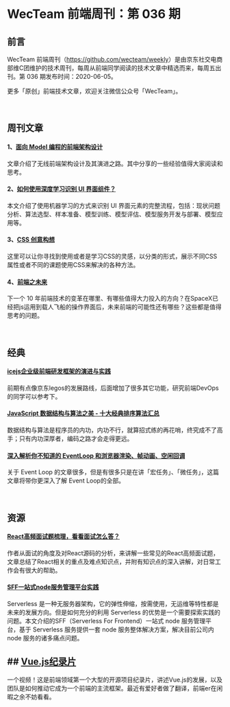 
# WecTeam 前端周刊：第 036 期

## 前言

WecTeam 前端周刊（<https://github.com/wecteam/weekly>）是由京东社交电商部维C团维护的技术周刊，每周从前端同学阅读的技术文章中精选而来，每周五出刊。第 036 期发布时间：2020-06-05。

更多「原创」前端技术文章，欢迎关注微信公众号「WecTeam」。

<br>

## 周刊文章

#### 1、[面向 Model 编程的前端架构设计](https://mp.weixin.qq.com/s/g4hnfirDmyeuXAdEt-zk9w)

文章介绍了无线前端架构设计及其演进之路。其中分享的一些经验值得大家阅读和思考。

#### 2、[如何使用深度学习识别 UI 界面组件？](https://mp.weixin.qq.com/s/bE__yI4sarbaJnYTBc414g)

本文介绍了使用机器学习的方式来识别 UI 界面元素的完整流程，包括：现状问题分析、算法选型、样本准备、模型训练、模型评估、模型服务开发与部署、模型应用等。

#### 3、[CSS 创意构想](https://segmentfault.com/a/1190000022789575)

这里可以让你寻找到使用或者是学习CSS的灵感，以分类的形式，展示不同CSS属性或者不同的课题使用CSS来解决的各种方法。

#### 4、[前端之未来](https://mp.weixin.qq.com/s/Y94UZ_AOK3HoVh9GJPYEjw)

下一个 10 年前端技术的变革在哪里、有哪些值得大力投入的方向？在SpaceX已经把js运用到载人飞船的操作界面后，未来前端的可能性还有哪些？这些都是值得思考的问题。

<br>

## 经典

#### [icejs企业级前端研发框架的演进与实践](https://mp.weixin.qq.com/s/9nPwc0s93PZxOdM1ZllTCA)

前期有点像京东legos的发展路线，后面增加了很多其它功能，研究前端DevOps的同学可以参考下。

#### [JavaScript 数据结构与算法之美 - 十大经典排序算法汇总](https://github.com/biaochenxuying/blog/issues/42)

数据结构与算法是程序员的内功，内功不行，就算招式练的再花哨，终究成不了高手；只有内功深厚者，编码之路才会走得更远。

#### [深入解析你不知道的 EventLoop 和浏览器渲染、帧动画、空闲回调](https://segmentfault.com/a/1190000022770549)

关于 Event Loop 的文章很多，但是有很多只是在讲「宏任务」、「微任务」，这篇文章将带你更深入了解 Event Loop的全部。

<br>

## 资源

#### [React高频面试题梳理，看看面试怎么答？](https://mp.weixin.qq.com/s/W7CNGn-Qc8o0EQ3bIKAJBQ)

作者从面试的角度及对React源码的分析，来讲解一些常见的React高频面试题，文章总结了React相关的重点及难点知识点，并附有知识点的深入讲解，对日常工作会有很大的帮助。

#### [SFF一站式node服务管理平台实践](https://mp.weixin.qq.com/s/Y1P2GTj0QMQ0VLJr8FhvZg)

Serverless 是一种无服务器架构，它的弹性伸缩，按需使用，无运维等特性都是未来的发展方向。但是如何充分的利用 Serverless 的优势是一个需要探索实践的问题。本文介绍的SFF（Serverless For Frontend）一站式 node 服务管理平台，基于 Serverless 服务提供一套 node 服务整体解决方案，解决目前公司内 node 服务的诸多痛点问题。

## ## [Vue.js纪录片](https://www.bilibili.com/video/av795951490/)

一个视频！这是前端领域第一个大型的开源项目纪录片，讲述Vue.js的发展，以及团队是如何推动它成为一个前端的主流框架。最近有爱好者做了翻译，前端er在闲暇之余不妨看看。

<br>
